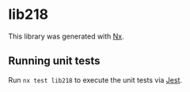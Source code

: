 # lib218

This library was generated with [Nx](https://nx.dev).

## Running unit tests

Run `nx test lib218` to execute the unit tests via [Jest](https://jestjs.io).
